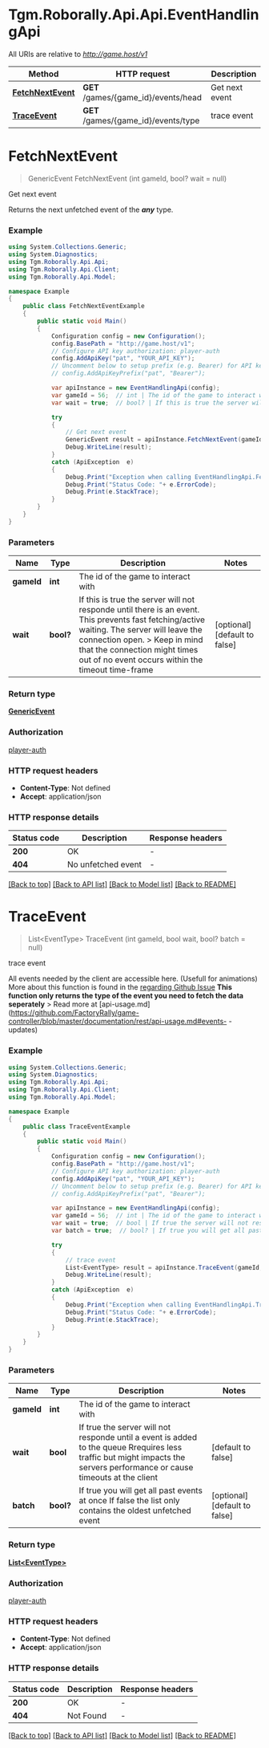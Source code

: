 # Tgm.Roborally.Api.Api.EventHandlingApi

All URIs are relative to *http://game.host/v1*

Method | HTTP request | Description
------------- | ------------- | -------------
[**FetchNextEvent**](EventHandlingApi.md#fetchnextevent) | **GET** /games/{game_id}/events/head | Get next event
[**TraceEvent**](EventHandlingApi.md#traceevent) | **GET** /games/{game_id}/events/type | trace event


<a name="fetchnextevent"></a>
# **FetchNextEvent**
> GenericEvent FetchNextEvent (int gameId, bool? wait = null)

Get next event

Returns the next unfetched event of the ***any*** type.

### Example
```csharp
using System.Collections.Generic;
using System.Diagnostics;
using Tgm.Roborally.Api.Api;
using Tgm.Roborally.Api.Client;
using Tgm.Roborally.Api.Model;

namespace Example
{
    public class FetchNextEventExample
    {
        public static void Main()
        {
            Configuration config = new Configuration();
            config.BasePath = "http://game.host/v1";
            // Configure API key authorization: player-auth
            config.AddApiKey("pat", "YOUR_API_KEY");
            // Uncomment below to setup prefix (e.g. Bearer) for API key, if needed
            // config.AddApiKeyPrefix("pat", "Bearer");

            var apiInstance = new EventHandlingApi(config);
            var gameId = 56;  // int | The id of the game to interact with
            var wait = true;  // bool? | If this is true the server will not responde until there is an event. This prevents fast fetching/active waiting. The server will leave the connection open. > Keep in mind that the connection might times out of no event occurs within the timeout time-frame (optional)  (default to false)

            try
            {
                // Get next event
                GenericEvent result = apiInstance.FetchNextEvent(gameId, wait);
                Debug.WriteLine(result);
            }
            catch (ApiException  e)
            {
                Debug.Print("Exception when calling EventHandlingApi.FetchNextEvent: " + e.Message );
                Debug.Print("Status Code: "+ e.ErrorCode);
                Debug.Print(e.StackTrace);
            }
        }
    }
}
```

### Parameters

Name | Type | Description  | Notes
------------- | ------------- | ------------- | -------------
 **gameId** | **int**| The id of the game to interact with | 
 **wait** | **bool?**| If this is true the server will not responde until there is an event. This prevents fast fetching/active waiting. The server will leave the connection open. &gt; Keep in mind that the connection might times out of no event occurs within the timeout time-frame | [optional] [default to false]

### Return type

[**GenericEvent**](GenericEvent.md)

### Authorization

[player-auth](../README.md#player-auth)

### HTTP request headers

 - **Content-Type**: Not defined
 - **Accept**: application/json

### HTTP response details
| Status code | Description | Response headers |
|-------------|-------------|------------------|
| **200** | OK |  -  |
| **404** | No unfetched event |  -  |

[[Back to top]](#) [[Back to API list]](../README.md#documentation-for-api-endpoints) [[Back to Model list]](../README.md#documentation-for-models) [[Back to README]](../README.md)

<a name="traceevent"></a>
# **TraceEvent**
> List&lt;EventType&gt; TraceEvent (int gameId, bool wait, bool? batch = null)

trace event

All events needed by the client are accessible here. (Usefull for animations) More about this function is found in the [regarding Github Issue](https://github.com/FactoryRally/game-controller/issues/6)  **This function only returns the type of the event you need to fetch the data seperately** > Read more at [api-usage.md](https://github.com/FactoryRally/game-controller/blob/master/documentation/rest/api-usage.md#events- -updates)

### Example
```csharp
using System.Collections.Generic;
using System.Diagnostics;
using Tgm.Roborally.Api.Api;
using Tgm.Roborally.Api.Client;
using Tgm.Roborally.Api.Model;

namespace Example
{
    public class TraceEventExample
    {
        public static void Main()
        {
            Configuration config = new Configuration();
            config.BasePath = "http://game.host/v1";
            // Configure API key authorization: player-auth
            config.AddApiKey("pat", "YOUR_API_KEY");
            // Uncomment below to setup prefix (e.g. Bearer) for API key, if needed
            // config.AddApiKeyPrefix("pat", "Bearer");

            var apiInstance = new EventHandlingApi(config);
            var gameId = 56;  // int | The id of the game to interact with
            var wait = true;  // bool | If true the server will not responde until a event is added to the queue  Rrequires less traffic but might impacts the servers performance or cause timeouts at the client (default to false)
            var batch = true;  // bool? | If true you will get all past events at once If false the list only contains the oldest unfetched event (optional)  (default to false)

            try
            {
                // trace event
                List<EventType> result = apiInstance.TraceEvent(gameId, wait, batch);
                Debug.WriteLine(result);
            }
            catch (ApiException  e)
            {
                Debug.Print("Exception when calling EventHandlingApi.TraceEvent: " + e.Message );
                Debug.Print("Status Code: "+ e.ErrorCode);
                Debug.Print(e.StackTrace);
            }
        }
    }
}
```

### Parameters

Name | Type | Description  | Notes
------------- | ------------- | ------------- | -------------
 **gameId** | **int**| The id of the game to interact with | 
 **wait** | **bool**| If true the server will not responde until a event is added to the queue  Rrequires less traffic but might impacts the servers performance or cause timeouts at the client | [default to false]
 **batch** | **bool?**| If true you will get all past events at once If false the list only contains the oldest unfetched event | [optional] [default to false]

### Return type

[**List&lt;EventType&gt;**](EventType.md)

### Authorization

[player-auth](../README.md#player-auth)

### HTTP request headers

 - **Content-Type**: Not defined
 - **Accept**: application/json

### HTTP response details
| Status code | Description | Response headers |
|-------------|-------------|------------------|
| **200** | OK |  -  |
| **404** | Not Found |  -  |

[[Back to top]](#) [[Back to API list]](../README.md#documentation-for-api-endpoints) [[Back to Model list]](../README.md#documentation-for-models) [[Back to README]](../README.md)

